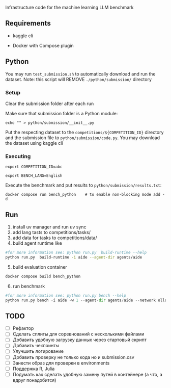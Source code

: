 Infrastructure code for the machine learning LLM benchmark

## Requirements

- kaggle cli

- Docker with Compose plugin

## Python

You may run `test_submission.sh` to automatically download and run the dataset. Note: this script will REMOVE `./python/submission/` directory

### Setup

Clear the submission folder after each run

Make sure that submission folder is a Python module:

`echo "" > python/submission/__init__.py`

Put the respecting dataset to the `competitions/${COMPETITION_ID}` directory and the submission file to `python/submission/code.py`. You may download the dataset using kaggle cli


### Executing

`export COMPETITION_ID=abc`

`export BENCH_LANG=English`

Execute the benchmark and put results to `python/submission/results.txt`:

`docker compose run bench_python    # to enable non-blocking mode add -d`

## Run
1) install uv manager and run uv sync
2) add lang tasts to competitions/tasks/
3) add data for tasks to competitions/data/
4) build agent runtime like

```bash
#for more information see: python run.py  build-runtime --help
python run.py  build-runtime -i aide --agent-dir agents/aide
```
5) build evaluation container
```bash
docker compose build bench_python
```
6) run benchmark
```python
#for more information see: python run.py bench --help
python run.py bench -i aide -w 1 --agent-dir agents/aide --network ollama
```
## TODO

- [ ] Рефактор
- [ ] Сделать сплиты для соревнований с несколькими файлами
- [ ] Добавить удобную загрузку данных через стартовый скрипт
- [ ] Добавить чекпоинты
- [ ] Улучшить логирование
- [ ] Добавить проверку не только кода но и submission.csv
- [ ] Занести образ для проверки в environments
- [ ] Поддержка R, Julia
- [ ] Подумать как сделать удобную замену путей в контейнере (а что, а вдруг понадобится)